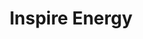 ---
facebook: https://facebook.com/inspirecleanenergy
instagram: https://instagram.com/inspirecleanenergy
linkedin: https://linkedin.com/company/inspireenergy
logohandle: inspirecleanenergy
sort: inspirecleanenergy
title: Inspire Energy
twitter: https://x.com/inspire_energy
website: https://www.inspirecleanenergy.com/
---